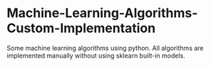 # Machine-Learning-Algorithms-Custom-Implementation
Some machine learning algorithms using python. All algorithms are implemented manually without using sklearn built-in models.
